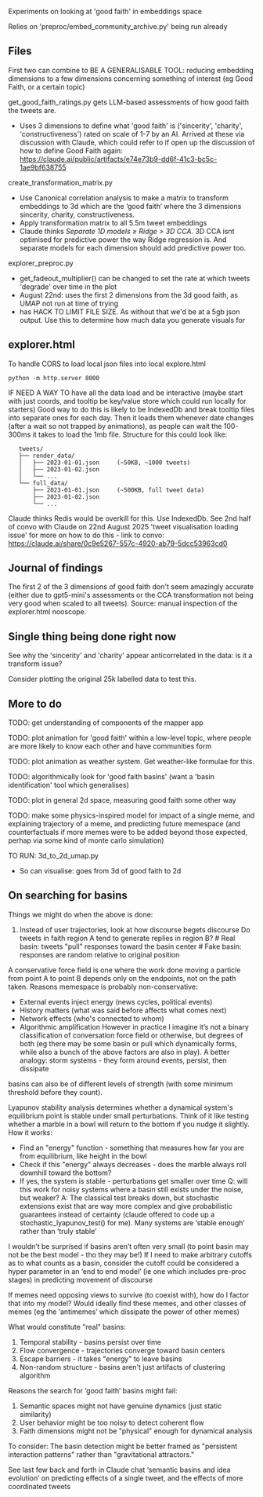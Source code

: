 
Experiments on looking at 'good faith' in embeddings space

Relies on 'preproc/embed_community_archive.py' being run already

## Files

First two can combine to BE A GENERALISABLE TOOL: reducing embedding dimensions to a few dimensions concerning something of interest (eg Good Faith, or a certain topic)

get_good_faith_ratings.py gets LLM-based assessments of how good faith the tweets are.
- Uses 3 dimensions to define what 'good faith' is ('sincerity', 'charity', 'constructiveness') rated on scale of 1-7 by an AI. Arrived at these via discussion with Claude, which could refer to if open up the discussion of how to define Good Faith again: https://claude.ai/public/artifacts/e74e73b9-dd6f-41c3-bc5c-1ae9bf638755

create_transformation_matrix.py
 - Use Canonical correlation analysis to make a matrix to transform embeddings to 3d which are the ‘good faith’ where the 3 dimensions sincerity, charity, constructiveness.
 - Apply transformation matrix to all 5.5m tweet embeddings
 - Claude thinks *Separate 1D models ≥ Ridge > 3D CCA*. 3D CCA isnt optimised for predictive power the way Ridge regression is. And separate models for each dimension should add predictive power too.

explorer_preproc.py
 - get_fadeout_multiplier() can be changed to set the rate at which tweets 'degrade' over time in the plot
 - August 22nd: uses the first 2 dimensions from the 3d good faith, as UMAP not run at time of trying
 - has HACK TO LIMIT FILE SIZE. As without that we'd be at a 5gb json output. Use this to determine how much data you generate visuals for



## explorer.html
To handle CORS to load local json files into local explore.html
```
python -m http.server 8000
```

 IF NEED A WAY TO have all the data load and be interactive (maybe start with just coords, and tooltip be key/value store which could run locally for starters)
   Good way to do this is likely to be IndexedDb and break tooltip files into separate ones for each day. Then it loads them whenever date changes (after a wait so not trapped by animations), as people can wait the 100-300ms it takes to load the 1mb file. Structure for this could look like:
```
   tweets/
   ├── render_data/
   │   ├── 2023-01-01.json     (~50KB, ~1000 tweets)
   │   ├── 2023-01-02.json
   │   └── ...
   └── full_data/
       ├── 2023-01-01.json     (~500KB, full tweet data)
       ├── 2023-01-02.json
       └── ...
```
Claude thinks Redis would be overkill for this. Use IndexedDb. See 2nd half of convo with Claude on 22nd August 2025 'tweet visualisation loading issue' for more on how to do this - link to convo: https://claude.ai/share/0c9e5267-557c-4920-ab79-5dcc53963cd0



## Journal of findings

The first 2 of the 3 dimensions of good faith don't seem amazingly accurate (either due to gpt5-mini's assessments or the CCA transformation not being very good when scaled to all tweets). Source: manual inspection of the explorer.html nooscope.



## Single thing being done right now
See why the 'sincerity' and 'charity' appear anticorrelated in the data: is it a transform issue?

Consider plotting the original 25k labelled data to test this.





## More to do
TODO: get understanding of components of the mapper app

TODO: plot animation for 'good faith' within a low-level topic, where people are more likely to know each other and have communities form

TODO: plot animation as weather system. Get weather-like formulae for this.

TODO: algorithmically look for 'good faith basins' (want a 'basin identification' tool which generalises)

TODO: plot in general 2d space, measuring good faith some other way

TODO: make some physics-inspired model for impact of a single meme, and explaining trajectory of a meme, and predicting future memespace (and counterfactuals if more memes were to be added beyond those expected, perhap via some kind of monte carlo simulation)

TO RUN: 3d_to_2d_umap.py
 - So can visualise: goes from 3d of good faith to 2d



## On searching for basins

Things we might do when the above is done:
1. Instead of user trajectories, look at how discourse begets discourse Do tweets in faith region A tend to generate replies in region B? # Real basin: tweets "pull" responses toward the basin center # Fake basin: responses are random relative to original position

A conservative force field is one where the work done moving a particle from point A to point B depends only on the endpoints, not on the path taken. Reasons memespace is probably non-conservative:
* External events inject energy (news cycles, political events)
* History matters (what was said before affects what comes next)
* Network effects (who's connected to whom)
* Algorithmic amplification
However in practice I imagine it’s not a binary classification of conversation force field or otherwise, but degrees of both (eg there may be some basin or pull which dynamically forms, while also a bunch of the above factors are also in play). A better analogy: storm systems - they form around events, persist, then dissipate

basins can also be of different levels of strength (with some minimum threshold before they count).

Lyapunov stability analysis determines whether a dynamical system's equilibrium point is stable under small perturbations. Think of it like testing whether a marble in a bowl will return to the bottom if you nudge it slightly. How it works:
- Find an "energy" function - something that measures how far you are from equilibrium, like height in the bowl
- Check if this "energy" always decreases - does the marble always roll downhill toward the bottom?
- If yes, the system is stable - perturbations get smaller over time
Q: will this work for noisy systems where a basin still exists under the noise, but weaker?
A: The classical test breaks down, but stochastic extensions exist that are way more complex and give probabilistic guarantees instead of certainty (claude offered to code up a stochastic_lyapunov_test() for me). Many systems are ‘stable enough’ rather than ‘truly stable’

I wouldn’t be surprised if basins aren’t often very small (to point basin may not be the best model - tho they may be!) If I need to make arbitrary cutoffs as to what counts as a basin, consider the cutoff could be considered a hyper parameter in an ‘end to end model’ (ie one which includes pre-proc stages) in predicting movement of discourse

If memes need opposing views to survive (to coexist with), how do I factor that into my model? Would ideally find these memes, and other classes of memes (eg the ‘antimemes’ which dissipate the power of other memes)

What would constitute "real" basins:
1. Temporal stability - basins persist over time
2. Flow convergence - trajectories converge toward basin centers
3. Escape barriers - it takes "energy" to leave basins
4. Non-random structure - basins aren't just artifacts of clustering algorithm

Reasons the search for ‘good faith’ basins might fail:
1. Semantic spaces might not have genuine dynamics (just static similarity)
2. User behavior might be too noisy to detect coherent flow
3. Faith dimensions might not be "physical" enough for dynamical analysis

To consider: The basin detection might be better framed as "persistent interaction patterns" rather than "gravitational attractors."

See last few back and forth in Claude chat ‘semantic basins and idea evolution’ on predicting effects of a single tweet, and the effects of more coordinated tweets

